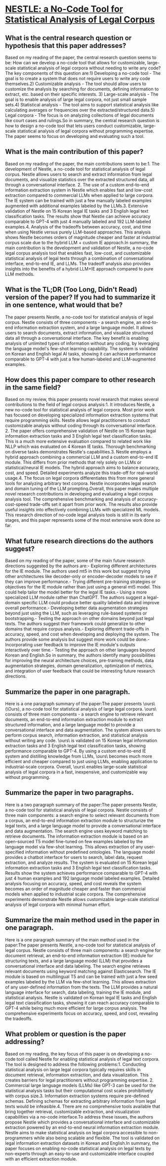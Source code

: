 # [NESTLE: a No-Code Tool for Statistical Analysis of Legal Corpus](https://arxiv.org/abs/2309.04146)

## What is the central research question or hypothesis that this paper addresses?

Based on my reading of the paper, the central research question seems to be: How can we develop a no-code tool that allows for customizable, large-scale statistical analysis of legal corpora without needing to write any code? The key components of this question are:1) Developing a no-code tool - The goal is to create a system that does not require users to write any code themselves.2) Customizable analysis - The tool should allow users to customize the analysis by searching for documents, defining information to extract, etc. based on their specific interests. 3) Large-scale analysis - The goal is to enable analysis of large legal corpora, not just small sample sets.4) Statistical analysis - The tool aims to support statistical analysis like calculating averages or frequencies over the extracted/structured data.5) Legal corpora - The focus is on analyzing collections of legal documents like court cases and rulings.So in summary, the central research question is how to design a no-code tool that lets users conduct customizable, large-scale statistical analysis of legal corpora without programming expertise. The paper seems to focus on developing and evaluating such a tool.


## What is the main contribution of this paper?

Based on my reading of the paper, the main contributions seem to be:1. The development of Nestle, a no-code tool for statistical analysis of legal corpus. Nestle allows users to search and extract information from legal documents, and visualize statistics over the extracted structured data, all through a conversational interface. 2. The use of a custom end-to-end information extraction system in Nestle which enables fast and low-cost extraction compared to commercial LLMs when applied to large corpora. The IE system can be trained with just a few manually labeled examples augmented with additional examples labeled by the LLMs.3. Extensive validation of Nestle on 15 Korean legal IE tasks and 3 English legal text classification tasks. The results show that Nestle can achieve accuracy comparable to GPT-4 with just 4 manually labeled and 192 LLM-labeled examples.4. Analysis of the tradeoffs between accuracy, cost, and time when using Nestle versus purely LLM-based approaches. This analysis shows Nestle becomes orders of magnitude cheaper and faster at industrial corpus scale due to the hybrid LLM + custom IE approach.In summary, the main contribution is the development and validation of Nestle, a no-code legal corpus analysis tool that enables fast, low-cost, and customizable statistical analysis of legal texts through a combination of conversational interface, end-to-end IE, and LLMs. The tradeoff analysis also provides insights into the benefits of a hybrid LLM+IE approach compared to pure LLM methods.


## What is the TL;DR (Too Long, Didn't Read) version of the paper? If you had to summarize it in one sentence, what would that be?

The paper presents Nestle, a no-code tool for statistical analysis of legal corpus. Nestle consists of three components - a search engine, an end-to-end information extraction system, and a large language model. It allows users to search documents, extract information, and visualize structured data all through a conversational interface. The key benefit is enabling analysis of unlimited types of information without any coding, by leveraging the language model's few-shot learning capability. The system is validated on Korean and English legal AI tasks, showing it can achieve performance comparable to GPT-4 with just a few human-labeled and LLM-augmented examples.


## How does this paper compare to other research in the same field?

Based on my review, this paper presents novel research that makes several contributions to the field of legal corpus analysis:1. It introduces Nestle, a new no-code tool for statistical analysis of legal corpora. Most prior work has focused on developing specialized information extraction systems that require programming skills. Nestle allows legal practitioners to conduct customizable analysis without coding through its conversational interface. 2. The paper offers comprehensive validation of Nestle on 15 Korean legal information extraction tasks and 3 English legal text classification tasks. This is a much more extensive evaluation compared to related work like NLLP which was evaluated on 4 Korean IE tasks. Thorough benchmarking on diverse tasks demonstrates Nestle's capabilities.3. Nestle employs a hybrid approach combining a commercial LLM and a custom end-to-end IE module. This differs from prior methods that rely solely on LLMs or statistical/neural IE models. The hybrid approach aims to balance accuracy, cost, and speed. Detailed experiments analyze this trade-off for real-world usage.4. The focus on legal corpora differentiates this from more general tools for analyzing arbitrary text corpora. Nestle incorporates legal search and domain tuning of the LLM prompting.Overall, this paper makes multiple novel research contributions in developing and evaluating a legal corpus analysis tool. The comprehensive benchmarking and analysis of accuracy-cost-speed trade-offs set it apart from prior work. The results also provide useful insights into effectively combining LLMs with specialized ML models. This research direction of no-code legal analysis tools is still in its early stages, and this paper represents some of the most extensive work done so far.


## What future research directions do the authors suggest?

Based on my reading of the paper, some of the main future research directions suggested by the authors are:- Exploring different architectures for the IE module. The authors used mt5 in this work but suggest trying other architectures like decoder-only or encoder-decoder models to see if they can improve performance.- Trying different pre-training strategies or objectives for the IE module rather than just using a general mt5 model. This could help tailor the model better for the legal IE tasks.- Using a more specialized LLM module rather than ChatGPT. The authors suggest a legal-domain specific LLM could produce better quality labeled data and improve overall performance.- Developing better data augmentation strategies beyond just using the LLM, such as leveraging rule-based systems or bootstrapping.- Testing the approach on other domains beyond just legal texts. The authors suggest their framework could generalize to other domains that require corpus analysis.- Exploring different trade-offs in accuracy, speed, and cost when developing and deploying the system. The authors provide some analysis but suggest more work could be done.- Incorporating user feedback to improve the IE module's outputs interactively over time.- Testing the approach on other languages beyond Korean and English.So in summary, the authors identify many possibilities for improving the neural architecture choices, pre-training methods, data augmentation strategies, domain generalization, optimization of metrics, and integration of user feedback that could be interesting future research directions.


## Summarize the paper in one paragraph.

Here is a one paragraph summary of the paper:The paper presents \ours\ (\Ours), a no-code tool for statistical analysis of large legal corpora. \ours\ consists of three main components - a search engine to retrieve relevant documents, an end-to-end information extraction module to extract structured information, and a large language model to provide a conversational interface and data augmentation. The system allows users to perform corpus search, information extraction, and statistical analysis without writing any code. \ours\ is validated on 15 Korean legal information extraction tasks and 3 English legal text classification tasks, showing performance comparable to GPT-4. By using a custom end-to-end IE system and distilling knowledge from LLMs, \ours\ becomes much more efficient and cheaper compared to just using LLMs, enabling application to industrial-scale corpora. Overall, \ours\ enables large-scale statistical analysis of legal corpora in a fast, inexpensive, and customizable way without programming.


## Summarize the paper in two paragraphs.

Here is a two paragraph summary of the paper:The paper presents Nestle, a no-code tool for statistical analysis of legal corpora. Nestle consists of three main components: a search engine to select relevant documents from a corpus, an end-to-end information extraction module to structurize the legal texts, and a large language model to provide a conversational interface and data augmentation. The search engine uses keyword matching to retrieve documents. The information extraction module is based on an open-sourced T5 model fine-tuned on few examples labeled by the language model via few-shot learning. This allows extraction of any user-specified information without predefined ontologies. The language model provides a chatbot interface for users to search, label data, request extraction, and analyze results. The system is evaluated on 15 Korean legal information extraction tasks and 3 English legal text classification tasks. Results show the system achieves performance comparable to GPT-4 with just 4 human examples and 192 language model labeled examples. Detailed analysis focusing on accuracy, speed, and cost reveals the system becomes an order of magnitude cheaper and faster than commercial models when applied to industrial scale corpora. The comprehensive experiments demonstrate Nestle allows customizable large-scale statistical analysis of legal corpora with minimal human effort.


## Summarize the main method used in the paper in one paragraph.

Here is a one paragraph summary of the main method used in the paper:The paper presents Nestle, a no-code tool for statistical analysis of legal corpus. Nestle consists of three main components: a search engine for document retrieval, an end-to-end information extraction (IE) module for structuring texts, and a large language model (LLM) that provides a conversational interface and data labeling. The search engine retrieves relevant documents using keyword matching against Elasticsearch. The IE module is based on multilingual T5 and can be trained with just a few seed examples labeled by the LLM via few-shot learning. This allows extraction of any user-defined information from the texts. The LLM provides a natural language interface for search, data labeling, training the IE module, and statistical analysis. Nestle is validated on Korean legal IE tasks and English legal text classification tasks, showing it can reach accuracy comparable to GPT-4 while being much more efficient for large corpus analysis. The comprehensive experiments focus on accuracy, speed, and cost, revealing the tradeoffs.


## What problem or question is the paper addressing?

Based on my reading, the key focus of this paper is on developing a no-code tool called Nestle for enabling statistical analysis of legal text corpora. The tool is designed to address the following problems:1. Conducting statistical analysis on large legal corpora typically requires skills in document retrieval, information extraction, and data visualization. This creates barriers for legal practitioners without programming expertise. 2. Commercial large language models (LLMs) like GPT-3 can be used for the statistical analysis tasks but their computational cost scales prohibitively with corpus size.3. Information extraction systems require pre-defined schemas. Defining schemas for extracting arbitrary information from legal texts would be infeasible.4. There are no comprehensive tools available that bring together retrieval, customizable extraction, and visualization capabilities via a no-code interface.To address these issues, the authors propose Nestle which provides a conversational interface and customizable extraction powered by an end-to-end neural information extraction module. Nestle aims to make statistical analysis on legal corpora accessible to non-programmers while also being scalable and flexible. The tool is validated on legal information extraction datasets in Korean and English.In summary, the paper focuses on enabling no-code statistical analysis on legal texts by non-experts through an easy-to-use and customizable interface coupled with an efficient extraction module.
